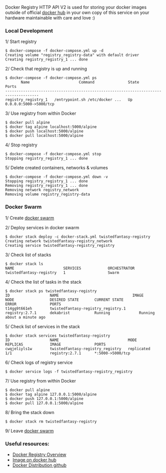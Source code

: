 Docker Registry HTTP API V2 is used for storing your docker images outside of official [docker hub](https://hub.docker.com/)
in your own copy of this service on your hardware maintainable with care and love :)

### Local Development
1/ Start registry

```
$ docker-compose -f docker-compose.yml up -d
Creating volume "registry_registry-data" with default driver
Creating registry_registry_1 ... done
```

2/ Check that registry is up and running
```
$ docker-compose -f docker-compose.yml ps
       Name                      Command               State           Ports
-------------------------------------------------------------------------------------
registry_registry_1   /entrypoint.sh /etc/docker ...   Up      0.0.0.0:5000->5000/tcp
```

3/ Use registry from within Docker
```
$ docker pull alpine
$ docker tag alpine localhost:5000/alpine
$ docker push localhost:5000/alpine
$ docker pull localhost:5000/alpine
```

4/ Stop registry
```
$ docker-compose -f docker-compose.yml stop
Stopping registry_registry_1 ... done
```

5/ Delete created containers, networks & volumes
```
$ docker-compose -f docker-compose.yml down -v
Stopping registry_registry_1 ... done
Removing registry_registry_1 ... done
Removing network registry_network
Removing volume registry_registry-data
```

### Docker Swarm

1/ Create [docker swarm](../readme/DOCKER_SWARM.md)

2/ Deploy services in docker swarm
```
$ docker stack deploy -c docker-stack.yml twistedfantasy-registry
Creating network twistedfantasy-registry_network
Creating service twistedfantasy-registry_registry
```

3/ Check list of stacks
```
$ docker stack ls
NAME                      SERVICES            ORCHESTRATOR
twistedfantasy-registry   1                   Swarm
```

4/ Check the list of tasks in the stack
```
$ docker stack ps twistedfantasy-registry
ID                  NAME                                 IMAGE               NODE                DESIRED STATE       CURRENT STATE                ERROR               PORTS
t14gg9t661eh        twistedfantasy-registry_registry.1   registry:2.7.1      dekabrist           Running             Running about a minute ago
```

5/ Check list of services in the stack
```
$ docker stack services twistedfantasy-registry
ID                  NAME                               MODE                REPLICAS            IMAGE               PORTS
cwqjeliyls1w        twistedfantasy-registry_registry   replicated          1/1                 registry:2.7.1      *:5000->5000/tcp
```

6/ Check logs of registry service
```
$ docker service logs -f twistedfantasy-registry_registry
```

7/ Use registry from within Docker
```
$ docker pull alpine
$ docker tag alpine 127.0.0.1:5000/alpine
$ docker push 127.0.0.1:5000/alpine
$ docker pull 127.0.0.1:5000/alpine
```

8/ Bring the stack down
```
$ docker stack rm twistedfantasy-registry
```

9/ Leave [docker swarm](../readme/DOCKER_SWARM.md)

### Useful resources: <br/>
* [Docker Registry Overview](https://docs.docker.com/registry/)
* [Image on docker hub](https://hub.docker.com/_/registry)
* [Docker Distribution github](https://github.com/docker/distribution)
